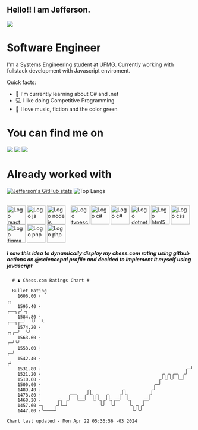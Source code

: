 ## Hello!! I am Jefferson.
![](https://komarev.com/ghpvc/?username=Jefferson13t&label=Profile%20Visits&color=blue&style=for-the-badge)

# Software Engineer
I'm a Systems Engineering student at UFMG. Currently working with fullstack development with Javascript enviroment.

<div>
Quick facts:
  <ul>
<li>🚀 I'm currently learning about C# and .net</li>
<li>💻 I like doing Competitive Programming</li>
<li>💚 I love music, fiction and the color green</li>
    </ul>
</div>

# You can find me on
<div>
  <a href="https://www.linkedin.com/in/jefferson-souuza" target="_blank"><img src="https://img.shields.io/badge/-LinkedIn-%230077B5?style=for-the-badge&logo=linkedin&logoColor=white" target="_blank"></a> 
    <a href = "mailto:jefersonpereira1331@gmail.com"><img loading="lazy" src="https://img.shields.io/badge/Gmail-D14836?style=for-the-badge&logo=gmail&logoColor=white" target="_blank"></a>
  <a href="https://instagram.com/jeffpsou" target="_blank"><img src="https://img.shields.io/badge/-Instagram-%23E4405F?style=for-the-badge&logo=instagram&logoColor=white" target="_blank"></a>
</div>

# Already worked with
[![Jefferson's GitHub stats](https://github-readme-stats.vercel.app/api?username=jefferson13t&show_icons=true&theme=gotham&rank_icon=github&layout=compact)](https://github.com/anuraghazra/github-readme-stats)
![Top Langs](https://github-readme-stats.vercel.app/api/top-langs/?username=jefferson13t&size_weight=0.5&count_weight=0.5&theme=gotham&layout=compact)

<div style="display: inline_block"><br>
  <img alt="Logo react" align="center" style="height:50px" src="https://cdn.jsdelivr.net/gh/devicons/devicon/icons/react/react-original.svg" />
  <img alt="Logo js" align="center" style="height:50px" src="https://cdn.jsdelivr.net/gh/devicons/devicon/icons/javascript/javascript-original.svg" />
  <img alt="Logo node js" align="center" style="height:50px; margin-right: 10px" src="https://cdn.jsdelivr.net/gh/devicons/devicon/icons/nodejs/nodejs-original.svg" />
  <img alt="Logo typescript" align="center" style="height:50px" src="https://cdn.jsdelivr.net/gh/devicons/devicon/icons/typescript/typescript-original.svg" />
  <img alt="Logo c#" align="center" style="height:50px" src="https://cdn.jsdelivr.net/gh/devicons/devicon/icons/graphql/graphql-plain.svg" />
  <img alt="Logo c#" align="center" style="height:50px" src="https://cdn.jsdelivr.net/gh/devicons/devicon/icons/csharp/csharp-original.svg" />
  <img alt="Logo dotnet" align="center" style="height:50px" src="https://cdn.jsdelivr.net/gh/devicons/devicon/icons/dotnetcore/dotnetcore-original.svg" />
  <img alt="Logo html5" align="center" style="height:50px" src="https://cdn.jsdelivr.net/gh/devicons/devicon/icons/html5/html5-original.svg" />
  <img alt="Logo css" align="center" style="height:50px" src="https://cdn.jsdelivr.net/gh/devicons/devicon/icons/css3/css3-original.svg" />
  <img alt="Logo figma" align="center" style="height:50px" src="https://cdn.jsdelivr.net/gh/devicons/devicon/icons/figma/figma-original.svg" />
  <img alt="Logo php" align="center" style="height:50px" src="https://cdn.jsdelivr.net/gh/devicons/devicon/icons/cplusplus/cplusplus-original.svg" />
  <img alt="Logo php" align="center" style="height:50px" src="https://cdn.jsdelivr.net/gh/devicons/devicon/icons/php/php-original.svg" />
</div>

##### I saw this idea to dynamically display my chess.com rating using github actions on @sciencepal profile and decided to implement it myself using javascript

```
  # ♟︎ Chess.com Ratings Chart #
  
  Bullet Rating
    1606.00 ┤                                                                            ╭╮  
    1595.40 ┤                                                                       ╭──╮╭╯╰╮ 
    1584.80 ┤                                                                 ╭──╮╭─╯  ╰╯  ╰ 
    1574.20 ┤                                                             ╭╮╭─╯  ╰╯          
    1563.60 ┤                                                           ╭─╯╰╯                
    1553.00 ┤                                                         ╭─╯                    
    1542.40 ┤                                                        ╭╯                      
    1531.80 ┤                                                      ╭─╯                       
    1521.20 ┤                                             ╭╮╭╮╭─╮ ╭╯                         
    1510.60 ┤                                            ╭╯╰╯╰╯ ╰─╯                          
    1500.00 ┤                                          ╭─╯                                   
    1489.40 ┤                 ╭╮           ╭╮         ╭╯                                     
    1478.80 ┤          ╭──╮  ╭╯╰╮╭╮  ╭╮   ╭╯╰╮       ╭╯                                      
    1468.20 ┤      ╭╮ ╭╯  ╰──╯  ╰╯╰╮╭╯╰╮╭─╯  ╰╮    ╭─╯                                       
    1457.60 ┼╮    ╭╯╰─╯            ╰╯  ╰╯     ╰╮╭╮╭╯                                         
    1447.00 ┤╰────╯                            ╰╯╰╯                                          

Chart last updated - Mon Apr 22 05:36:56 -03 2024  
  ```
